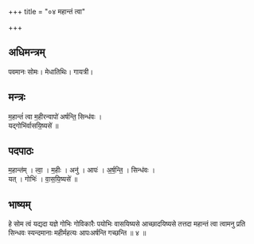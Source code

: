 +++
title = "०४ महान्तं त्वा"

+++
## अधिमन्त्रम्
पवमानः सोमः। मेधातिथिः। गायत्री।

## मन्त्रः
म॒हान्तं॑ त्वा म॒हीरन्वापो॑ अर्षन्ति॒ सिन्ध॑वः ।  
यद्गोभि॑र्वासयि॒ष्यसे॑ ॥

## पदपाठः
म॒हान्त॑म् । त्वा॒ । म॒हीः । अनु॑ । आपः॑ । अ॒र्ष॒न्ति॒ । सिन्ध॑वः ।  
यत् । गोभिः॑ । वा॒स॒यि॒ष्यसे॑ ॥

## भाष्यम्
हे सोम त्वं यद्यदा यज्ञे गोभिः गोविकारैः पयोभिः वासयिष्यसे आच्छादयिष्यसे तत्तदा महान्तं त्वा त्वामनु प्रति सिन्धवः स्यन्दमानाः महीर्महत्यः आपःअर्षन्ति गच्छन्ति ॥ ४ ॥